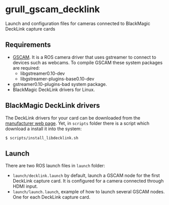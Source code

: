 # grull_gscam_decklink

Launch and configuration files for cameras connected to BlackMagic DeckLink capture cards

## Requirements

 * [GSCAM](http://wiki.ros.org/gscam). It is a ROS camera driver that uses gstreamer to connect to devices such as webcams. To compile GSCAM these system packages are required:
   * libgstreamer0.10-dev
   * libgstreamer-plugins-base0.10-dev
 * gstreamer0.10-plugins-bad system package.
 * BlackMagic DeckLink drivers for Linux.

## BlackMagic DeckLink drivers

The DeckLink drivers for your card can be downloaded from the [manufacturer web page](http://www.blackmagicdesign.com/support). Yet, in ```scripts``` folder there is a script which download a install it into the system:

    $ scripts/install_libdecklink.sh

## Launch

There are two ROS launch files in ```launch``` folder:

 * ```launch/decklink.launch``` by default, launch a GSCAM node for the first DeckLink capture card. It is configured for a
camera connected through HDMI input.
 * ```launch/launch.launch```, example of how to launch several GSCAM nodes. One for each DeckLink capture card.

